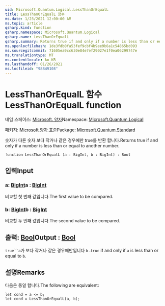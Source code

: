 ```yaml
---
uid: Microsoft.Quantum.Logical.LessThanOrEqualL
title: LessThanOrEqualL 함수
ms.date: 1/23/2021 12:00:00 AM
ms.topic: article
qsharp.kind: function
qsharp.namespace: Microsoft.Quantum.Logical
qsharp.name: LessThanOrEqualL
qsharp.summary: Returns true if and only if a number is less than or equal to another number.
ms.openlocfilehash: 1de3fdb0fa53fef9cbf4b9ee9b6a1c54865bd093
ms.sourcegitcommit: 71605ea9cc630e84e7ef29027e1f0ea06299747e
ms.translationtype: MT
ms.contentlocale: ko-KR
ms.lasthandoff: 01/26/2021
ms.locfileid: "98849108"
---
```

# <a name="lessthanorequall-function"></a><span data-ttu-id="ed12c-102">LessThanOrEqualL 함수</span><span class="sxs-lookup"><span data-stu-id="ed12c-102">LessThanOrEqualL function</span></span>

<span data-ttu-id="ed12c-103">네임 스페이스: [Microsoft. 양자](xref:Microsoft.Quantum.Logical)</span><span class="sxs-lookup"><span data-stu-id="ed12c-103">Namespace: [Microsoft.Quantum.Logical](xref:Microsoft.Quantum.Logical)</span></span>

<span data-ttu-id="ed12c-104">패키지: [Microsoft 양자 표준](https://nuget.org/packages/Microsoft.Quantum.Standard)</span><span class="sxs-lookup"><span data-stu-id="ed12c-104">Package: [Microsoft.Quantum.Standard](https://nuget.org/packages/Microsoft.Quantum.Standard)</span></span>


<span data-ttu-id="ed12c-105">숫자가 다른 숫자 보다 작거나 같은 경우에만 true를 반환 합니다.</span><span class="sxs-lookup"><span data-stu-id="ed12c-105">Returns true if and only if a number is less than or equal to another number.</span></span>

```qsharp
function LessThanOrEqualL (a : BigInt, b : BigInt) : Bool
```


## <a name="input"></a><span data-ttu-id="ed12c-106">입력</span><span class="sxs-lookup"><span data-stu-id="ed12c-106">Input</span></span>

### <a name="a--bigint"></a><span data-ttu-id="ed12c-107">a: [BigInt](xref:microsoft.quantum.lang-ref.bigint)</span><span class="sxs-lookup"><span data-stu-id="ed12c-107">a : [BigInt](xref:microsoft.quantum.lang-ref.bigint)</span></span>

<span data-ttu-id="ed12c-108">비교할 첫 번째 값입니다.</span><span class="sxs-lookup"><span data-stu-id="ed12c-108">The first value to be compared.</span></span>


### <a name="b--bigint"></a><span data-ttu-id="ed12c-109">b: [BigInt](xref:microsoft.quantum.lang-ref.bigint)</span><span class="sxs-lookup"><span data-stu-id="ed12c-109">b : [BigInt](xref:microsoft.quantum.lang-ref.bigint)</span></span>

<span data-ttu-id="ed12c-110">비교할 두 번째 값입니다.</span><span class="sxs-lookup"><span data-stu-id="ed12c-110">The second value to be compared.</span></span>



## <a name="output--bool"></a><span data-ttu-id="ed12c-111">출력: [Bool](xref:microsoft.quantum.lang-ref.bool)</span><span class="sxs-lookup"><span data-stu-id="ed12c-111">Output : [Bool](xref:microsoft.quantum.lang-ref.bool)</span></span>

<span data-ttu-id="ed12c-112">`true``a`가 보다 작거나 같은 경우에만입니다 `b` .</span><span class="sxs-lookup"><span data-stu-id="ed12c-112">`true` if and only if `a` is less than or equal to `b`.</span></span>

## <a name="remarks"></a><span data-ttu-id="ed12c-113">설명</span><span class="sxs-lookup"><span data-stu-id="ed12c-113">Remarks</span></span>

<span data-ttu-id="ed12c-114">다음은 동일 합니다.</span><span class="sxs-lookup"><span data-stu-id="ed12c-114">The following are equivalent:</span></span>

```qsharp
let cond = a <= b;
let cond = LessThanOrEqualL(a, b);
```